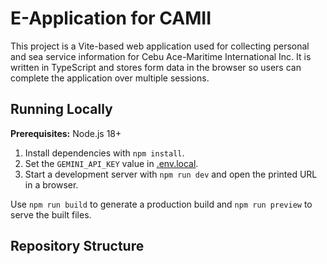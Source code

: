 # E-Application for CAMII

This project is a Vite-based web application used for collecting personal and sea service information for Cebu Ace-Maritime International Inc. It is written in TypeScript and stores form data in the browser so users can complete the application over multiple sessions.

## Running Locally

**Prerequisites:** Node.js 18+

1. Install dependencies with `npm install`.
2. Set the `GEMINI_API_KEY` value in [.env.local](.env.local).
3. Start a development server with `npm run dev` and open the printed URL in a browser.

Use `npm run build` to generate a production build and `npm run preview` to serve the built files.

## Repository Structure

